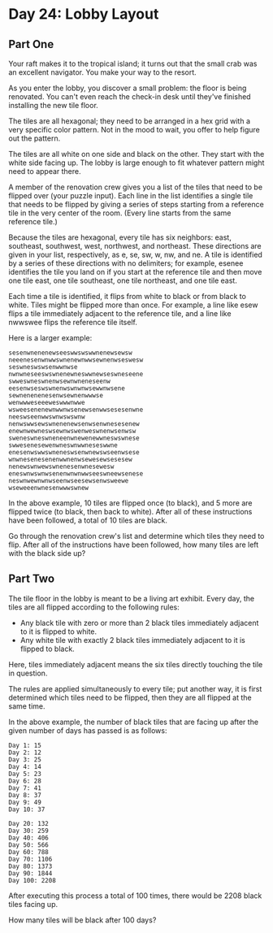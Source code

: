 # Day 24: Lobby Layout

## Part One

Your raft makes it to the tropical island; it turns out that the small crab was
an excellent navigator. You make your way to the resort.

As you enter the lobby, you discover a small problem: the floor is being
renovated. You can't even reach the check-in desk until they've finished
installing the new tile floor.

The tiles are all hexagonal; they need to be arranged in a hex grid with a very
specific color pattern. Not in the mood to wait, you offer to help figure out
the pattern.

The tiles are all white on one side and black on the other. They start with the
white side facing up. The lobby is large enough to fit whatever pattern might
need to appear there.

A member of the renovation crew gives you a list of the tiles that need to be
flipped over (your puzzle input). Each line in the list identifies a single
tile that needs to be flipped by giving a series of steps starting from a
reference tile in the very center of the room. (Every line starts from the same
reference tile.)

Because the tiles are hexagonal, every tile has six neighbors: east, southeast,
southwest, west, northwest, and northeast. These directions are given in your
list, respectively, as e, se, sw, w, nw, and ne. A tile is identified by a
series of these directions with no delimiters; for example, esenee identifies
the tile you land on if you start at the reference tile and then move one tile
east, one tile southeast, one tile northeast, and one tile east.

Each time a tile is identified, it flips from white to black or from black to
white. Tiles might be flipped more than once. For example, a line like esew
flips a tile immediately adjacent to the reference tile, and a line like
nwwswee flips the reference tile itself.

Here is a larger example:

    sesenwnenenewseeswwswswwnenewsewsw
    neeenesenwnwwswnenewnwwsewnenwseswesw
    seswneswswsenwwnwse
    nwnwneseeswswnenewneswwnewseswneseene
    swweswneswnenwsewnwneneseenw
    eesenwseswswnenwswnwnwsewwnwsene
    sewnenenenesenwsewnenwwwse
    wenwwweseeeweswwwnwwe
    wsweesenenewnwwnwsenewsenwwsesesenwne
    neeswseenwwswnwswswnw
    nenwswwsewswnenenewsenwsenwnesesenew
    enewnwewneswsewnwswenweswnenwsenwsw
    sweneswneswneneenwnewenewwneswswnese
    swwesenesewenwneswnwwneseswwne
    enesenwswwswneneswsenwnewswseenwsese
    wnwnesenesenenwwnenwsewesewsesesew
    nenewswnwewswnenesenwnesewesw
    eneswnwswnwsenenwnwnwwseeswneewsenese
    neswnwewnwnwseenwseesewsenwsweewe
    wseweeenwnesenwwwswnew

In the above example, 10 tiles are flipped once (to black), and 5 more are
flipped twice (to black, then back to white). After all of these instructions
have been followed, a total of 10 tiles are black.

Go through the renovation crew's list and determine which tiles they need to
flip. After all of the instructions have been followed, how many tiles are left
with the black side up?

## Part Two

The tile floor in the lobby is meant to be a living art exhibit. Every day, the
tiles are all flipped according to the following rules:

* Any black tile with zero or more than 2 black tiles immediately adjacent to
  it is flipped to white.
* Any white tile with exactly 2 black tiles immediately adjacent to it is
  flipped to black.

Here, tiles immediately adjacent means the six tiles directly touching the tile
in question.

The rules are applied simultaneously to every tile; put another way, it is
first determined which tiles need to be flipped, then they are all flipped at
the same time.

In the above example, the number of black tiles that are facing up after the
given number of days has passed is as follows:

    Day 1: 15
    Day 2: 12
    Day 3: 25
    Day 4: 14
    Day 5: 23
    Day 6: 28
    Day 7: 41
    Day 8: 37
    Day 9: 49
    Day 10: 37

    Day 20: 132
    Day 30: 259
    Day 40: 406
    Day 50: 566
    Day 60: 788
    Day 70: 1106
    Day 80: 1373
    Day 90: 1844
    Day 100: 2208

After executing this process a total of 100 times, there would be 2208 black
tiles facing up.

How many tiles will be black after 100 days?
